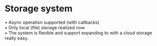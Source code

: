 # Storage system

• Async operation supported (with callbacks)<br>
• Only local (file) storage realized now<br>
• The system is flexible and support expanding to with a cloud storage really easy.<br>
